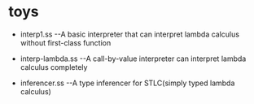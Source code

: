 toys
====



 - interp1.ss --A basic interpreter that can interpret lambda calculus without first-class function

 - interp-lambda.ss --A call-by-value interpreter can interpret lambda calculus completely

 - inferencer.ss  --A type inferencer for STLC(simply typed lambda calculus)
